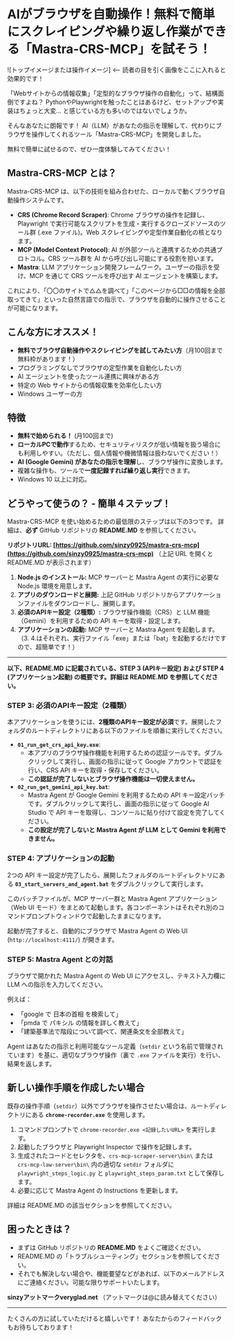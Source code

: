 # AIがブラウザを自動操作！無料で簡単にスクレイピングや繰り返し作業ができる「Mastra-CRS-MCP」を試そう！

![トップイメージまたは操作イメージ] <-- 読者の目を引く画像をここに入れると効果的です！

「Webサイトからの情報収集」「定型的なブラウザ操作の自動化」って、結構面倒ですよね？
PythonやPlaywrightを触ったことはあるけど、セットアップや実装はちょっと大変... と感じている方も多いのではないでしょうか。

そんなあなたに朗報です！
AI（LLM）があなたの指示を理解して、代わりにブラウザを操作してくれるツール「Mastra-CRS-MCP」を開発しました。

無料で簡単に試せるので、ぜひ一度体験してみてください！

## Mastra-CRS-MCP とは？

Mastra-CRS-MCP は、以下の技術を組み合わせた、ローカルで動くブラウザ自動操作システムです。

-   **CRS (Chrome Record Scraper)**: Chrome ブラウザの操作を記録し、Playwright で実行可能なスクリプトを生成・実行するクローズドソースのツール群 (.exe ファイル)。Web スクレイピングや定型作業自動化の核となります。
-   **MCP (Model Context Protocol)**: AI が外部ツールと連携するための共通プロトコル。CRS ツール群を AI から呼び出し可能にする役割を担います。
-   **Mastra**: LLM アプリケーション開発フレームワーク。ユーザーの指示を受け、MCP を通じて CRS ツールを呼び出す AI エージェントを構築します。

これにより、「〇〇のサイトで△△を調べて」「このページから□□の情報を全部取ってきて」といった自然言語での指示で、ブラウザを自動的に操作させることが可能になります。

## こんな方にオススメ！

-   **無料でブラウザ自動操作やスクレイピングを試してみたい方**（月100回まで無料枠があります！）
-   プログラミングなしでブラウザの定型作業を自動化したい方
-   AI エージェントを使ったツール連携に興味がある方
-   特定の Web サイトからの情報収集を効率化したい方
-   Windows ユーザーの方

## 特徴

*   **無料で始められる！** (月100回まで)
*   **ローカルPCで動作**するため、セキュリティリスクが低い情報を扱う場合にも利用しやすい。（ただし、個人情報や機微情報は扱わないでください！）
*   **AI (Google Gemini) があなたの指示を理解**し、ブラウザ操作に変換します。
*   複雑な操作も、ツールで**一度記録すれば繰り返し実行**できます。
*   Windows 10 以上に対応。

## どうやって使うの？ - 簡単４ステップ！

Mastra-CRS-MCP を使い始めるための最低限のステップは以下の3つです。
詳細は、**必ず** GitHub リポジトリの **README.MD** を参照してください。

**リポジトリURL: [https://github.com/sinzy0925/mastra-crs-mcp](https://github.com/sinzy0925/mastra-crs-mcp)**
（上記 URL を開くと README.MD が表示されます）

1.  **Node.js のインストール:** MCP サーバーと Mastra Agent の実行に必要な Node.js 環境を用意します。
2.  **アプリのダウンロードと展開:** 上記 GitHub リポジトリからアプリケーションファイルをダウンロードし、展開します。
3.  **必須のAPIキー設定（2種類）:** ブラウザ操作機能（CRS）と LLM 機能（Gemini）を利用するための API キーを取得・設定します。
4.  **アプリケーションの起動:** MCP サーバーと Mastra Agent を起動します。
（3. 4.はそれぞれ、実行ファイル「exe」または「bat」を起動するだけですので、超簡単です！）

---

**以下、README.MD に記載されている、STEP 3 (APIキー設定) および STEP 4 (アプリケーション起動) の概要です。詳細は README.MD を参照してください。**

### STEP 3: 必須のAPIキー設定（2種類）

本アプリケーションを使うには、**2種類のAPIキー設定が必須**です。展開したフォルダのルートディレクトリにある以下のファイルを順番に実行してください。

-   **`01_run_get_crs_api_key.exe`**:
    *   本アプリのブラウザ操作機能を利用するための認証ツールです。ダブルクリックして実行し、画面の指示に従って Google アカウントで認証を行い、CRS API キーを取得・保存してください。
    *   **この認証が完了しないとブラウザ操作機能は一切使えません。**
-   **`02_run_get_gemini_api_key.bat`**:
    *   Mastra Agent が Google Gemini を利用するための API キー設定バッチです。ダブルクリックして実行し、画面の指示に従って Google AI Studio で API キーを取得し、コンソールに貼り付けて設定を完了してください。
    *   **この設定が完了しないと Mastra Agent が LLM として Gemini を利用できません。**

### STEP 4: アプリケーションの起動

2つの API キー設定が完了したら、展開したフォルダのルートディレクトリにある **`03_start_servers_and_agent.bat`** をダブルクリックして実行します。

このバッチファイルが、MCP サーバー群と Mastra Agent アプリケーション（Web UI モード）をまとめて起動します。各コンポーネントはそれぞれ別のコマンドプロンプトウィンドウで起動したままになります。

起動が完了すると、自動的にブラウザで Mastra Agent の Web UI (`http://localhost:4111/`) が開きます。

### STEP 5: Mastra Agent との対話

ブラウザで開かれた Mastra Agent の Web UI にアクセスし、テキスト入力欄に LLM への指示を入力してください。

例えば：

-   「google で 日本の首相 を検索して」
-   「pmda で パキシル の情報を詳しく教えて」
-   「建築基準法で階段について調べて、関連条文を全部教えて」

Agent はあなたの指示と利用可能なツール定義（`setdir` という名前で管理されています）を基に、適切なブラウザ操作（裏で `.exe` ファイルを実行）を行い、結果を返します。

## 新しい操作手順を作成したい場合

既存の操作手順（`setdir`）以外でブラウザを操作させたい場合は、ルートディレクトリにある **`chrome-recorder.exe`** を使用します。

1.  コマンドプロンプトで `chrome-recorder.exe <記録したいURL>` を実行します。
2.  起動したブラウザと Playwright Inspector で操作を記録します。
3.  生成されたコードとセレクタを、`crs-mcp-scraper-server\bin\` または `crs-mcp-law-server\bin\` 内の適切な `setdir` フォルダに `playwright_steps_logic.py` と `playwright_steps_param.txt` として保存します。
4.  必要に応じて Mastra Agent の Instructions を更新します。

詳細は README.MD の該当セクションを参照してください。

## 困ったときは？

*   まずは GitHub リポジトリの **README.MD** をよくご確認ください。
*   README.MD の「トラブルシューティング」セクションを参照してください。
*   それでも解決しない場合や、機能要望などがあれば、以下のメールアドレスにご連絡ください。可能な限りサポートいたします。

**sinzyアットマークveryglad.net** （アットマークは@に読み替えてください）

---

たくさんの方に試していただけると嬉しいです！
あなたからのフィードバックもお待ちしております！

